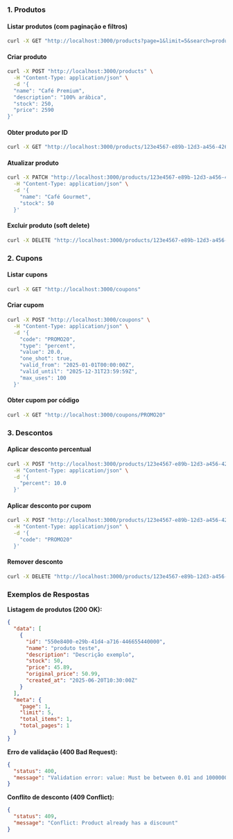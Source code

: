 ### 1. Produtos

#### Listar produtos (com paginação e filtros)

```bash
curl -X GET "http://localhost:3000/products?page=1&limit=5&search=produto&min_price=10&max_price=100&has_discount=true"
```

#### Criar produto

```bash
curl -X POST "http://localhost:3000/products" \
  -H "Content-Type: application/json" \
  -d '{
  "name": "Café Premium",
  "description": "100% arábica",
  "stock": 250,
  "price": 2590
}'
```

#### Obter produto por ID

```bash
curl -X GET "http://localhost:3000/products/123e4567-e89b-12d3-a456-426614174000"
```

#### Atualizar produto

```bash
curl -X PATCH "http://localhost:3000/products/123e4567-e89b-12d3-a456-426614174000" \
  -H "Content-Type: application/json" \
  -d '{
    "name": "Café Gourmet",
    "stock": 50
  }'
```

#### Excluir produto (soft delete)

```bash
curl -X DELETE "http://localhost:3000/products/123e4567-e89b-12d3-a456-426614174000"
```

### 2. Cupons

#### Listar cupons

```bash
curl -X GET "http://localhost:3000/coupons"
```

#### Criar cupom

```bash
curl -X POST "http://localhost:3000/coupons" \
  -H "Content-Type: application/json" \
  -d '{
    "code": "PROMO20",
    "type": "percent",
    "value": 20.0,
    "one_shot": true,
    "valid_from": "2025-01-01T00:00:00Z",
    "valid_until": "2025-12-31T23:59:59Z",
    "max_uses": 100
  }'
```

#### Obter cupom por código

```bash
curl -X GET "http://localhost:3000/coupons/PROMO20"
```

### 3. Descontos

#### Aplicar desconto percentual

```bash
curl -X POST "http://localhost:3000/products/123e4567-e89b-12d3-a456-426614174000/discount/percent" \
  -H "Content-Type: application/json" \
  -d '{
    "percent": 10.0
  }'
```

#### Aplicar desconto por cupom

```bash
curl -X POST "http://localhost:3000/products/123e4567-e89b-12d3-a456-426614174000/discount/coupon" \
  -H "Content-Type: application/json" \
  -d '{
    "code": "PROMO20"
  }'
```

#### Remover desconto

```bash
curl -X DELETE "http://localhost:3000/products/123e4567-e89b-12d3-a456-426614174000/discount"
```

### Exemplos de Respostas

**Listagem de produtos (200 OK):**

```json
{
  "data": [
    {
      "id": "550e8400-e29b-41d4-a716-446655440000",
      "name": "produto teste",
      "description": "Descrição exemplo",
      "stock": 50,
      "price": 45.89,
      "original_price": 50.99,
      "created_at": "2025-06-20T10:30:00Z"
    }
  ],
  "meta": {
    "page": 1,
    "limit": 5,
    "total_items": 1,
    "total_pages": 1
  }
}
```

**Erro de validação (400 Bad Request):**

```json
{
  "status": 400,
  "message": "Validation error: value: Must be between 0.01 and 1000000.00"
}
```

**Conflito de desconto (409 Conflict):**

```json
{
  "status": 409,
  "message": "Conflict: Product already has a discount"
}
```
